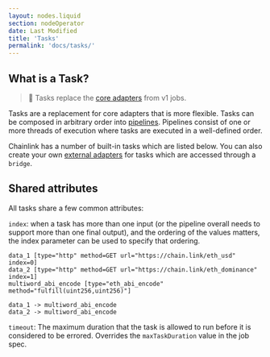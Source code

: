 ```yaml
---
layout: nodes.liquid
section: nodeOperator
date: Last Modified
title: 'Tasks'
permalink: 'docs/tasks/'
---
```


## What is a Task?

> 📘 Tasks replace the [core adapters](/docs/core-adapters/) from v1 jobs.

Tasks are a replacement for core adapters that is more flexible. Tasks can be composed in arbitrary order into [pipelines](/docs/jobs/task-types/pipelines/). Pipelines consist of one or more threads of execution where tasks are executed in a well-defined order.

Chainlink has a number of built-in tasks which are listed below. You can also create your own [external adapters](/docs/external-adapters/) for tasks which are accessed through a `bridge`.

## Shared attributes

All tasks share a few common attributes:

`index`: when a task has more than one input (or the pipeline overall needs to support more than one final output), and the ordering of the values matters, the index parameter can be used to specify that ordering.

```jpv2
data_1 [type="http" method=GET url="https://chain.link/eth_usd"       index=0]
data_2 [type="http" method=GET url="https://chain.link/eth_dominance" index=1]
multiword_abi_encode [type="eth_abi_encode" method="fulfill(uint256,uint256)"]

data_1 -> multiword_abi_encode
data_2 -> multiword_abi_encode
```

`timeout`: The maximum duration that the task is allowed to run before it is considered to be errored. Overrides the `maxTaskDuration` value in the job spec.
